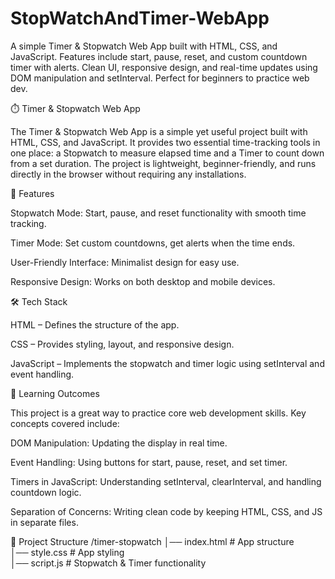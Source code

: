 # StopWatchAndTimer-WebApp
A simple Timer &amp; Stopwatch Web App built with HTML, CSS, and JavaScript. Features include start, pause, reset, and custom countdown timer with alerts. Clean UI, responsive design, and real-time updates using DOM manipulation and setInterval. Perfect for beginners to practice web dev.

⏱️ Timer & Stopwatch Web App

The Timer & Stopwatch Web App is a simple yet useful project built with HTML, CSS, and JavaScript. It provides two essential time-tracking tools in one place: a Stopwatch to measure elapsed time and a Timer to count down from a set duration. The project is lightweight, beginner-friendly, and runs directly in the browser without requiring any installations.

🚀 Features

Stopwatch Mode: Start, pause, and reset functionality with smooth time tracking.

Timer Mode: Set custom countdowns, get alerts when the time ends.

User-Friendly Interface: Minimalist design for easy use.

Responsive Design: Works on both desktop and mobile devices.

🛠️ Tech Stack

HTML – Defines the structure of the app.

CSS – Provides styling, layout, and responsive design.

JavaScript – Implements the stopwatch and timer logic using setInterval and event handling.

🎯 Learning Outcomes

This project is a great way to practice core web development skills. Key concepts covered include:

DOM Manipulation: Updating the display in real time.

Event Handling: Using buttons for start, pause, reset, and set timer.

Timers in JavaScript: Understanding setInterval, clearInterval, and handling countdown logic.

Separation of Concerns: Writing clean code by keeping HTML, CSS, and JS in separate files.

📂 Project Structure
/timer-stopwatch
│── index.html   # App structure  
│── style.css    # App styling  
│── script.js    # Stopwatch & Timer functionality  
